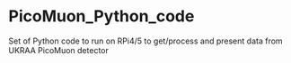 # PicoMuon_Python_code
Set of Python code to run on RPi4/5 to get/process and present data from UKRAA PicoMuon detector
